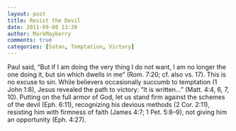 ```yaml
---
layout: post
title: Resist the Devil
date: 2011-09-08 13:39
author: MarkMayberry
comments: true
categories: [Satan, Temptation, Victory]
---
```

<p>Paul said, “But if I am doing the very thing I do not want, I am no longer the one doing it, but sin which dwells in me” (Rom. 7:20; cf. also vs. 17). This is no excuse to sin. While believers occasionally succumb to temptation (1 John 1:8), Jesus revealed the path to victory: “It is written…” (Matt. 4:4, 6, 7, 10). Putting on the full armor of God, let us stand firm against the schemes of the devil (Eph. 6:11), recognizing his devious methods (2 Cor. 2:11), resisting him with firmness of faith (James 4:7; 1 Pet. 5:8–9), not giving him an opportunity (Eph. 4:27). </p>
